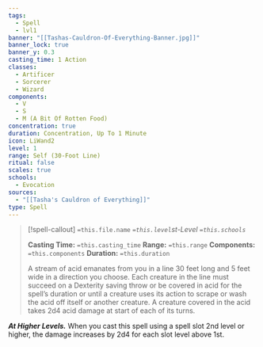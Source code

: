 ```yaml
---
tags:
  - Spell
  - lvl1
banner: "[[Tashas-Cauldron-Of-Everything-Banner.jpg]]"
banner_lock: true
banner_y: 0.3
casting_time: 1 Action
classes:
  - Artificer
  - Sorcerer
  - Wizard
components:
  - V
  - S
  - M (A Bit Of Rotten Food)
concentration: true
duration: Concentration, Up To 1 Minute
icon: LiWand2
level: 1
range: Self (30-Foot Line)
ritual: false
scales: true
schools:
  - Evocation
sources:
  - "[[Tasha's Cauldron of Everything]]"
type: Spell
---
```

>[!spell-callout] `=this.file.name`
>*`=this.level`st-Level `=this.schools`*
>
>**Casting Time:** `=this.casting_time`
>**Range:** `=this.range`
>**Components:** `=this.components`
>**Duration:** `=this.duration`
>
>A stream of acid emanates from you in a line 30 feet long and 5 feet wide in a direction you choose. Each creature in the line must succeed on a Dexterity saving throw or be covered in acid for the spell’s duration or until a creature uses its action to scrape or wash the acid off itself or another creature. A creature covered in the acid takes 2d4 acid damage at start of each of its turns.
>
>
***At Higher Levels.*** When you cast this spell using a spell slot 2nd level or higher, the damage increases by 2d4 for each slot level above 1st.